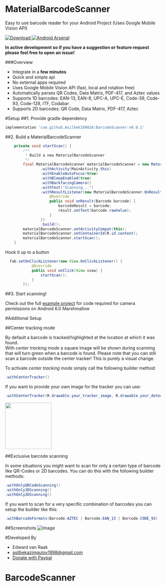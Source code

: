 # MaterialBarcodeScanner
Easy to use barcode reader for your Android Project (Uses Google Mobile Vision API)

[ ![Download](https://api.bintray.com/packages/edwardvraak/maven/MaterialBarcodeScanner/images/download.svg) ](https://bintray.com/edwardvraak/maven/MaterialBarcodeScanner/_latestVersion)
[![Android Arsenal](https://img.shields.io/badge/Android%20Arsenal-MaterialBarcodeScanner-brightgreen.svg?style=flat)](http://android-arsenal.com/details/1/3439)



**In active development so if you have a suggestion or feature request please feel free to open an issue!**

###Overview
- Integrate in a **few minutes**
- Quick and simple api
- No external apps required
- Uses Google Mobile Vision API (fast, local and rotation free)
- Automatically parses QR Codes, Data Matrix, PDF-417, and Aztec values
- Supports 1D barcodes: EAN-13, EAN-8, UPC-A, UPC-E, Code-39, Code-93, Code-128, ITF, Codabar
- Supports 2D barcodes: QR Code, Data Matrix, PDF-417, Aztec

#Setup
##1. Provide gradle dependency

```gradle
implementation 'com.github.Asilbek199816:BarcodeScanner:v0.0.1'
```

##2. Build a MaterialBarcodeScanner

```java
    private void startScan() {
        /**
         * Build a new MaterialBarcodeScanner
         */
        final MaterialBarcodeScanner materialBarcodeScanner = new MaterialBarcodeScannerBuilder()
                .withActivity(MainActivity.this)
                .withEnableAutoFocus(true)
                .withBleepEnabled(true)
                .withBackfacingCamera()
                .withText("Scanning...")
                .withResultListener(new MaterialBarcodeScanner.OnResultListener() {
                    @Override
                    public void onResult(Barcode barcode) {
                        barcodeResult = barcode;
                        result.setText(barcode.rawValue);
                    }
                })
                .build();
        materialBarcodeScanner.setActivityCompat(this);
        materialBarcodeScanner.setContainerId(R.id.content);
        materialBarcodeScanner.startScan();
    }

 ```
 
 Hook it up to a button
 
```java
  fab.setOnClickListener(new View.OnClickListener() {
            @Override
            public void onClick(View view) {
                startScan();
            }
        });
 ```
 
##3. Start scanning!

Check out the full [example project](https://github.com/EdwardvanRaak/MaterialBarcodeScanner/blob/master/app/src/main/java/com/edwardvanraak/materialbarcodescannerexample/MainActivity.java) for code required for camera permissions on Android 6.0 Marshmallow

#Additional Setup

##Center tracking mode

By default a barcode is tracked/highlighted at the location at which it was found.  
With <i>center tracking mode</i> a square image will be shown during scanning that will turn green when a barcode is found.
Please note that you can still scan a barcode outside the center tracker! This is purely a visual change.

To activate <i>center tracking mode</i> simply call the following builder method:
```java
.withCenterTracker()
```
If you want to provide your own image for the tracker you can use:
```java
.withCenterTracker(R.drawable.your_tracker_image, R.drawable.your_detected_state_tracker_image):
```
<img src="https://raw.githubusercontent.com/EdwardvanRaak/MaterialBarcodeScanner/master/DEV/screens/center_tracker_screenshot.png" width="150">

##Exclusive barcode scanning

In some situations you might want to scan for only a certain type of barcode like QR-Codes or 2D barcodes. You can do this with the following builder methods:

```java
.withOnlyQRCodeScanning()
.withOnly3DScanning()
.withOnly2DScanning()
```

If you want to scan for a very specific combination of barcodes you can setup the builder like this:		
```java		
.withBarcodeFormats(Barcode.AZTEC | Barcode.EAN_13 | Barcode.CODE_93)		
```

##Screenshots
![Image](https://raw.githubusercontent.com/EdwardvanRaak/MaterialBarcodeScanner/master/DEV/screens/screenshot1.png)

#Developed By

* Edward van Raak
 * asilbekazimqulov1998@gmail.com
 * [Donate with Paypal](https://www.paypal.me/EdwardvanRaak)

# BarcodeScanner
